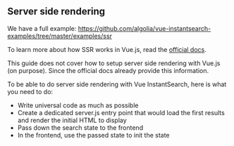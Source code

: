 Server side rendering
---------

We have a full example: https://github.com/algolia/vue-instantsearch-examples/tree/master/examples/ssr

To learn more about how SSR works in Vue.js, read the [official docs](https://ssr.vuejs.org/en/).

This guide does not cover how to setup server side rendering with Vue.js (on purpose). Since the official docs already provide this information.

To be able to do server side rendering with Vue InstantSearch, here is what you need to do:

- Write universal code as much as possible
- Create a dedicated server.js entry point that would load the first results and render the initial HTML to display
- Pass down the search state to the frontend
- In the frontend, use the passed state to init the state
